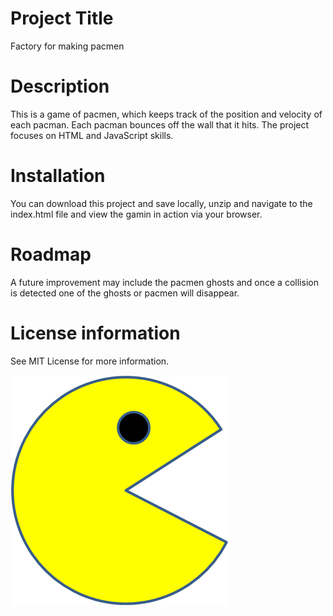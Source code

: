 # Project Title
Factory for making pacmen
# Description
This is a game of pacmen, which keeps track of the position and velocity of each pacman. Each pacman bounces off the wall that it hits. 
The project focuses on HTML and JavaScript skills. 
# Installation
 You can download this project and save locally, unzip and navigate to the index.html file and view the gamin in action via your browser.
# Roadmap
A future improvement may include the pacmen ghosts and once a collision is detected one of the ghosts or pacmen will disappear.
# License information
See MIT License for more information.

<img src="PacMan1.png">
